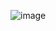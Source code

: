 ![image](https://github.com/companyakis/flutter-step-by-step/assets/77589867/855a0c55-01df-41c2-bd03-50151a3a350e)
